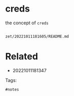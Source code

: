 # creds

the concept of `creds`

```
```

` zet/20221011181605/README.md `

# Related

- 20221011181347

Tags:

    #notes
